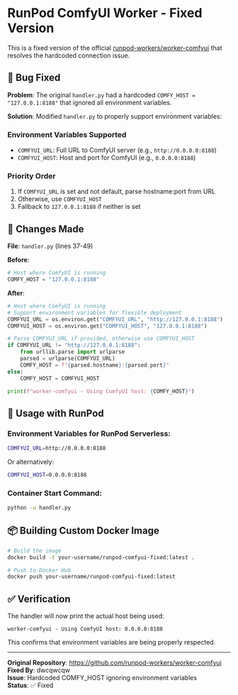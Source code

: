# RunPod ComfyUI Worker - Fixed Version

This is a fixed version of the official [runpod-workers/worker-comfyui](https://github.com/runpod-workers/worker-comfyui) that resolves the hardcoded connection issue.

## 🐛 Bug Fixed

**Problem**: The original `handler.py` had a hardcoded `COMFY_HOST = "127.0.0.1:8188"` that ignored all environment variables.

**Solution**: Modified `handler.py` to properly support environment variables:

### Environment Variables Supported

- `COMFYUI_URL`: Full URL to ComfyUI server (e.g., `http://0.0.0.0:8188`)
- `COMFYUI_HOST`: Host and port for ComfyUI (e.g., `0.0.0.0:8188`)

### Priority Order

1. If `COMFYUI_URL` is set and not default, parse hostname:port from URL
2. Otherwise, use `COMFYUI_HOST` 
3. Fallback to `127.0.0.1:8188` if neither is set

## 🔧 Changes Made

**File**: `handler.py` (lines 37-49)

**Before**:
```python
# Host where ComfyUI is running
COMFY_HOST = "127.0.0.1:8188"
```

**After**:
```python
# Host where ComfyUI is running
# Support environment variables for flexible deployment
COMFYUI_URL = os.environ.get("COMFYUI_URL", "http://127.0.0.1:8188")
COMFYUI_HOST = os.environ.get("COMFYUI_HOST", "127.0.0.1:8188")

# Parse COMFYUI_URL if provided, otherwise use COMFYUI_HOST
if COMFYUI_URL != "http://127.0.0.1:8188":
    from urllib.parse import urlparse
    parsed = urlparse(COMFYUI_URL)
    COMFY_HOST = f"{parsed.hostname}:{parsed.port}"
else:
    COMFY_HOST = COMFYUI_HOST

print(f"worker-comfyui - Using ComfyUI host: {COMFY_HOST}")
```

## 🚀 Usage with RunPod

### Environment Variables for RunPod Serverless:

```bash
COMFYUI_URL=http://0.0.0.0:8188
```

Or alternatively:

```bash
COMFYUI_HOST=0.0.0.0:8188
```

### Container Start Command:

```bash
python -u handler.py
```

## 📦 Building Custom Docker Image

```bash
# Build the image
docker build -t your-username/runpod-comfyui-fixed:latest .

# Push to Docker Hub
docker push your-username/runpod-comfyui-fixed:latest
```

## ✅ Verification

The handler will now print the actual host being used:
```
worker-comfyui - Using ComfyUI host: 0.0.0.0:8188
```

This confirms that environment variables are being properly respected.

---

**Original Repository**: https://github.com/runpod-workers/worker-comfyui  
**Fixed By**: dwcqwcqw  
**Issue**: Hardcoded COMFY_HOST ignoring environment variables  
**Status**: ✅ Fixed 